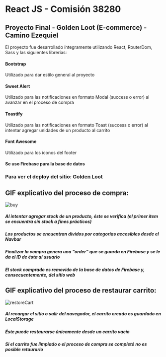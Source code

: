 

# React JS - Comisión 38280

## Proyecto Final - Golden Loot (E-commerce) - Camino Ezequiel

El proyecto fue desarrollado íntegramente utilizando React, RouterDom, Sass y las siguientes librerías:
#### Bootstrap
Utilizado para dar estilo general al proyecto

#### Sweet Alert
Utilizado para las notificaciones en formato Modal (success o error) al avanzar en el proceso de compra

#### Toastify
Utilizado para las notificaciones en formato Toast (success o error) al intentar agregar unidades de un producto al carrito

#### Font Awesome
Utilizado para los íconos del footer

#### Se uso Firebase para la base de datos

### Para ver el deploy del sitio: [Golden Loot](https://goldenloot.vercel.app/)


## GIF explicativo del proceso de compra:
![buy](https://user-images.githubusercontent.com/103323332/193184153-de510673-e56f-4f03-a55c-874bfa93cb74.gif)

##### Al intentar agregar stock de un producto, éste se verifica (el primer ítem se encuentra sin stock a fines prácticos)
##### Los productos se encuentran dividos por categorías accesibles desde el Navbar
##### Finalizar la compra genera una "order" que se guarda en Firebase y se le da el ID de ésta al usuario
##### El stock comprado es removido de la base de datos de Firebase y, consecuentemente, del sitio web


## GIF explicativo del proceso de restaurar carrito:
![restoreCart](https://user-images.githubusercontent.com/103323332/193184160-c38a4f3e-b910-4edf-a348-1731e472e1f2.gif)

##### Al recargar el sitio o salir del navegador, el carrito creado es guardado en LocalStorage
##### Éste puede restaurarse únicamente desde un carrito vacío
##### Si el carrito fue limpiado o el proceso de compra se completó no es posible retaurarlo
